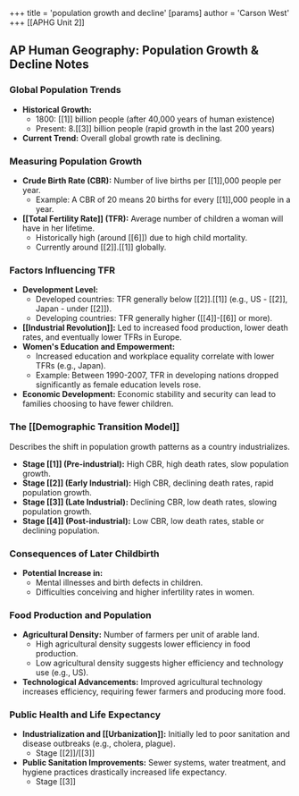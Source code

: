 +++
 title = 'population growth and decline'
[params]
	author = 'Carson West'
+++
[[APHG Unit 2]]
## AP Human Geography: Population Growth & Decline Notes

### Global Population Trends

* **Historical Growth:**
    * 1800: [[1]] billion people (after 40,000 years of human existence)
    * Present: 8.[[3]] billion people (rapid growth in the last 200 years)
* **Current Trend:** Overall global growth rate is declining.

### Measuring Population Growth

* **Crude Birth Rate (CBR):** Number of live births per [[1]],000 people per year. 
    * Example: A CBR of 20 means 20 births for every [[1]],000 people in a year.
* **[[Total Fertility Rate]] (TFR):** Average number of children a woman will have in her lifetime.
    * Historically high (around [[6]]) due to high child mortality.
    * Currently around [[2]].[[1]] globally.

### Factors Influencing TFR

* **Development Level:**
    * Developed countries: TFR generally below [[2]].[[1]] (e.g., US - [[2]], Japan - under [[2]]).
    * Developing countries: TFR generally higher ([[4]]-[[6]] or more).
* **[[Industrial Revolution]]:** Led to increased food production, lower death rates, and eventually lower TFRs in Europe.
* **Women's Education and Empowerment:** 
    * Increased education and workplace equality correlate with lower TFRs (e.g., Japan).
    * Example: Between 1990-2007, TFR in developing nations dropped significantly as female education levels rose.
* **Economic Development:** Economic stability and security can lead to families choosing to have fewer children.

### The [[Demographic Transition Model]]

Describes the shift in population growth patterns as a country industrializes.

* **Stage [[1]] (Pre-industrial):** High CBR, high death rates, slow population growth.
* **Stage [[2]] (Early Industrial):** High CBR, declining death rates, rapid population growth.
* **Stage [[3]] (Late Industrial):** Declining CBR, low death rates, slowing population growth.
* **Stage [[4]] (Post-industrial):** Low CBR, low death rates, stable or declining population.

### Consequences of Later Childbirth

* **Potential Increase in:**
    * Mental illnesses and birth defects in children.
    * Difficulties conceiving and higher infertility rates in women.

### Food Production and Population

* **Agricultural Density:** Number of farmers per unit of arable land.
    * High agricultural density suggests lower efficiency in food production.
    * Low agricultural density suggests higher efficiency and technology use (e.g., US).
* **Technological Advancements:**  Improved agricultural technology increases efficiency, requiring fewer farmers and producing more food.

### Public Health and Life Expectancy

* **Industrialization and [[Urbanization]]:** Initially led to poor sanitation and disease outbreaks (e.g., cholera, plague).
	* Stage [[2]]/[[3]]
* **Public Sanitation Improvements:** Sewer systems, water treatment, and hygiene practices drastically increased life expectancy. 
	* Stage [[3]]
